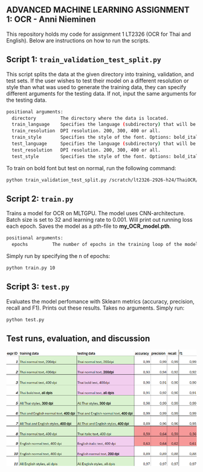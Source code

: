 ## ﻿ADVANCED MACHINE LEARNING ASSIGNMENT 1: OCR - Anni Nieminen

This repository holds my code for assignment 1 LT2326 (OCR for Thai and English).
Below are instructions on how to run the scripts.

## Script 1: `train_validation_test_split.py`

This script splits the data at the given directory into training, validation, and test sets. If the user wishes to test their model on a different resolution or style than what was used to generate the training data, they can specify different arguments for the testing data. If not, input the same arguments for the testing data.

```bash
positional arguments:
  directory         The directory where the data is located.
  train_language    Specifies the language (subdirectory) that will be used to generate the training data. Options: English, Thai or both.
  train_resolution  DPI resolution. 200, 300, 400 or all.
  train_style       Specifies the style of the font. Options: bold_italic, bold, italic, normal or all.
  test_language     Specifies the language (subdirectory) that will be used to generate the testing data. Options: English, Thai or both.
  test_resolution   DPI resolution. 200, 300, 400 or all.
  test_style        Specifies the style of the font. Options: bold_italic, bold, italic, normal or all.
```

To train on bold font but test on normal, run the following command:

```bash
python train_validation_test_split.py /scratch/lt2326-2926-h24/ThaiOCR/ThaiOCR-TrainigSet english 400 bold english 400 normal
```
## Script 2: `train.py`

Trains a model for OCR on MLTGPU. The model uses CNN-architecture. Batch size is set to 32 and learning rate to 0.001. Will print out running loss each epoch.
Saves the model as a pth-file to **my_OCR_model.pth**.

```bash
positional arguments:
  epochs         The number of epochs in the training loop of the model.

```
Simply run by specifying the n of epochs:

```bash
python train.py 10
```
## Script 3: `test.py`

Evaluates the model perfomance with Sklearn metrics (accuracy, precision, recall and F1). Prints out these results.
Takes no arguments. Simply run:

```bash
python test.py
```

## Test runs, evaluation, and discussion

![Results of the model](https://github.com/Anurni/Optical_Character_Recognition/blob/main/OCR_results.png)


